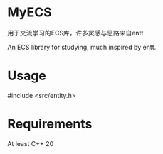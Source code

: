 # MyECS
用于交流学习的ECS库，许多灵感与思路来自entt

An ECS library for studying, much inspired by entt.

# Usage
#include <src/entity.h>

# Requirements
At least C++ 20
